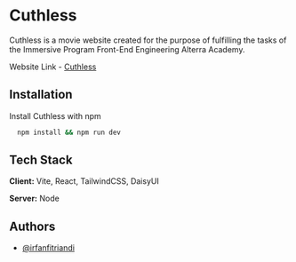 
# Cuthless

Cuthless is a movie website created for the purpose of fulfilling the tasks of the Immersive Program Front-End Engineering Alterra Academy.

Website Link - [Cuthless](https://cuthless.vercel.app/)


## Installation

Install Cuthless with npm

```bash
  npm install && npm run dev
```


## Tech Stack

**Client:** Vite, React, TailwindCSS, DaisyUI

**Server:** Node


## Authors

- [@irfanfitriandi](https://www.github.com/irfanfitriandi)
